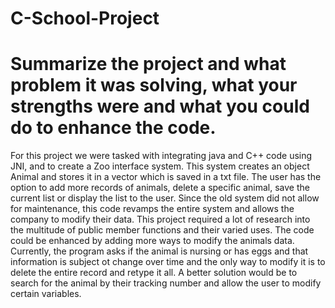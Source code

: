 # C-School-Project

# Summarize the project and what problem it was solving, what your strengths were and what you could do to enhance the code.
For this project we were tasked with integrating java and C++ code using JNI, and to create a Zoo interface system. This system creates an object Animal and stores it in a vector which is saved in a txt file. The user has the option to add more records of animals, delete a specific animal, save the current list or display the list to the user. Since the old system did not allow for maintenance, this code revamps the entire system and allows the company to modify their data. This project required a lot of research into the multitude of public member functions and their varied uses. The code could be enhanced by adding more ways to modify the animals data. Currently, the program asks if the animal is nursing or has eggs and that information is subject ot change over time and the only way to modify it is to delete the entire record and retype it all. A better solution would be to search for the animal by their tracking number and allow the user to modify certain variables.

